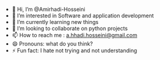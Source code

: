- 👋 Hi, I’m @Amirhadi-Hosseini
- 👀 I’m interested in Software and application development
- 🌱 I’m currently learning new things
- 💞️ I’m looking to collaborate on python projects
- 📫 How to reach me : a.hhadi.hosseini@gmail.com
- 😄 Pronouns: what do you think?
- ⚡ Fun fact: I hate not trying and not understanding

<!---
Amirhadi-Hosseini/Amirhadi-Hosseini is a ✨ special ✨ repository because its `README.md` (this file) appears on your GitHub profile.
You can click the Preview link to take a look at your changes.
--->
